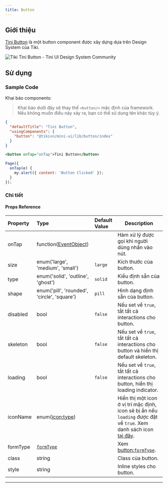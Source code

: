 ```yaml
---
title: Button
---
```


## Giới thiệu

[Tini Button](https://www.figma.com/file/C2Nq0TcxMbe0vvuVpLY4Gh/?node-id=549%3A6274) là một button component được xây dựng dựa trên Design System của Tiki.

<img alt="Tiki Tini Button - Tini UI Design System Community" src="https://i.imgur.com/O4p4xQG.png"/>

## Sử dụng

### Sample Code

Khai báo components:

> Khai báo dưới đây sẽ thay thế `<button/>` mặc định của framework. Nếu không muốn điều này xảy ra, bạn có thể sử dụng tên khác tùy ý.

```json
{
  "defaultTitle": "Tini Button",
  "usingComponents": {
    "button": "@tikivn/mini-ui/lib/button/index"
  }
}
```

```xml
<button onTap="onTap">Tini Button</button>
```

```js
Page({
  onTap(e) {
    my.alert({ content: 'Button Clicked' });
  }
});
```

### Chi tiết

#### Props Reference

| Property | Type                                                        | Default Value | Description                                                                                                                                    |
| :------- | :---------------------------------------------------------- | :------------ | ---------------------------------------------------------------------------------------------------------------------------------------------- |
| onTap    | function([EventObject](/docs/framework/event/event-object)) |               | Hàm xử lý được gọi khi người dùng nhấn vào nút.                                                                                                |
| size     | enum('large', 'medium', 'small')                            | `large`       | Kích thước của button.                                                                                                                         |
| type     | enum('solid', 'outline', 'ghost')                           | `solid`       | Kiểu định sẵn của button.                                                                                                                      |
| shape    | enum('pill', 'rounded', 'circle', 'square')                 | `pill`        | Hình dạng định sẵn của button.                                                                                                                 |
| disabled | bool                                                        | `false`       | Nếu set về `true`, tắt tất cả interactions cho button.                                                                                         |
| skeleton | bool                                                        | `false`       | Nếu set về `true`, tắt tất cả interactions cho button và hiển thị default skeleton.                                                            |
| loading  | bool                                                        | `false`       | Nếu set về `true`, tắt tất cả interactions cho button, hiển thị loading indicator.                                                             |
| iconName | enum([icon:type](/docs/component/basic/icon))               |               | Hiển thị một icon ở vị trí mặc định, icon sẽ bị ẩn nếu `loading` được đặt về `true`. Xem danh sách icon [tại đây](/docs/component/basic/icon). |
| formType | [`formType`](/docs/component/basic/button)                  |               | Xem [button:`formType`](/docs/component/basic/button).                                                                                         |
| class    | string                                                      |               | Class của button.                                                                                                                              |
| style    | string                                                      |               | Inline styles cho button.                                                                                                                      |

---
